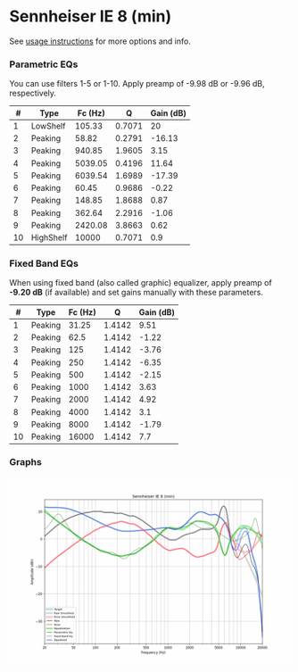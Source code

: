# Sennheiser IE 8 (min)
See [usage instructions](https://github.com/jaakkopasanen/AutoEq#usage) for more options and info.

### Parametric EQs
You can use filters 1-5 or 1-10. Apply preamp of -9.98 dB or -9.96 dB, respectively.

|   # | Type      |   Fc (Hz) |      Q |   Gain (dB) |
|-----|-----------|-----------|--------|-------------|
|   1 | LowShelf  |    105.33 | 0.7071 |       20    |
|   2 | Peaking   |     58.82 | 0.2791 |      -16.13 |
|   3 | Peaking   |    940.85 | 1.9605 |        3.15 |
|   4 | Peaking   |   5039.05 | 0.4196 |       11.64 |
|   5 | Peaking   |   6039.54 | 1.6989 |      -17.39 |
|   6 | Peaking   |     60.45 | 0.9686 |       -0.22 |
|   7 | Peaking   |    148.85 | 1.8688 |        0.87 |
|   8 | Peaking   |    362.64 | 2.2916 |       -1.06 |
|   9 | Peaking   |   2420.08 | 3.8663 |        0.62 |
|  10 | HighShelf |  10000    | 0.7071 |        0.9  |

### Fixed Band EQs
When using fixed band (also called graphic) equalizer, apply preamp of **-9.20 dB** (if available) and set gains manually with these parameters.

|   # | Type    |   Fc (Hz) |      Q |   Gain (dB) |
|-----|---------|-----------|--------|-------------|
|   1 | Peaking |     31.25 | 1.4142 |        9.51 |
|   2 | Peaking |     62.5  | 1.4142 |       -1.22 |
|   3 | Peaking |    125    | 1.4142 |       -3.76 |
|   4 | Peaking |    250    | 1.4142 |       -6.35 |
|   5 | Peaking |    500    | 1.4142 |       -2.15 |
|   6 | Peaking |   1000    | 1.4142 |        3.63 |
|   7 | Peaking |   2000    | 1.4142 |        4.92 |
|   8 | Peaking |   4000    | 1.4142 |        3.1  |
|   9 | Peaking |   8000    | 1.4142 |       -1.79 |
|  10 | Peaking |  16000    | 1.4142 |        7.7  |

### Graphs
![](./Sennheiser%20IE%208%20(min).png)
